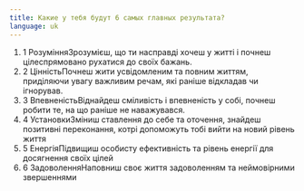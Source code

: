 ```yaml
---
title: Какие у тебя будут 6 самых главных результата?
language: uk
---
```


<ol>
   <li><span>1 Розуміння</span>Зрозумієш, що ти насправді хочеш у житті і почнеш цілеспрямовано рухатися до своїх бажань.</li>
   <li><span>2 Цінність</span>Почнеш жити усвідомленим та повним життям, приділяючи увагу важливим речам, які раніше відкладав чи ігнорував.</li>
   <li><span>3 Впевненість</span>Віднайдеш сміливість і впевненість у собі, почнеш робити те, на що раніше не наважувався.</li>
   <li><span>4 Установки</span>Зміниш ставлення до себе та оточення, знайдеш позитивні переконання, котрі допоможуть тобі вийти на новий рівень життя</li>
   <li><span>5 Енергія</span>Підвищиш особисту ефективність та рівень енергії для досягнення своїх цілей</li>
   <li><span>6 Задоволення</span>Наповниш своє життя задоволенням та неймовірними звершеннями</li>
</ol>
